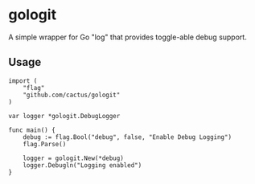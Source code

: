 # gologit

A simple wrapper for Go "log" that provides toggle-able debug support.

## Usage

    import (
        "flag"
        "github.com/cactus/gologit"
    )
    
    var logger *gologit.DebugLogger

    func main() {
        debug := flag.Bool("debug", false, "Enable Debug Logging")
        flag.Parse()

        logger = gologit.New(*debug)
        logger.Debugln("Logging enabled")
    }

